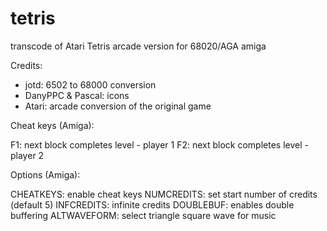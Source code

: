 # tetris
transcode of Atari Tetris arcade version for 68020/AGA amiga

Credits:

- jotd: 6502 to 68000 conversion
- DanyPPC & Pascal: icons
- Atari: arcade conversion of the original game

Cheat keys (Amiga):

F1: next block completes level - player 1
F2: next block completes level - player 2

Options (Amiga):

CHEATKEYS: enable cheat keys
NUMCREDITS: set start number of credits (default 5)
INFCREDITS: infinite credits
DOUBLEBUF: enables double buffering
ALTWAVEFORM: select triangle square wave for music

